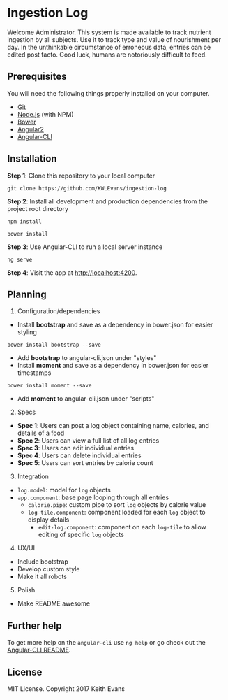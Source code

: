 # Ingestion Log

Welcome Administrator. This system is made available to track nutrient ingestion by all subjects. Use it to track type and value of nourishment per day. In the unthinkable circumstance of erroneous data, entries can be edited post facto. Good luck, humans are notoriously difficult to feed.

## Prerequisites

You will need the following things properly installed on your computer.

* [Git](https://git-scm.com/)
* [Node.js](https://nodejs.org/) (with NPM)
* [Bower](https://bower.io/)
* [Angular2](https://github.com/angular/angular)
* [Angular-CLI](https://github.com/angular/angular-cli)

## Installation

**Step 1**: Clone this repository to your local computer

```console
git clone https://github.com/KWLEvans/ingestion-log
```

**Step 2**: Install all development and production dependencies from the project root directory

```console
npm install
```
```console
bower install
```

**Step 3**: Use Angular-CLI to run a local server instance

```console
ng serve
```

**Step 4**: Visit the app at [http://localhost:4200](http://localhost:4200).

## Planning

1. Configuration/dependencies
  * Install **bootstrap** and save as a dependency in bower.json for easier styling
  ```console
  bower install bootstrap --save
  ```
  * Add **bootstrap** to angular-cli.json under "styles"
  * Install **moment** and save as a dependency in bower.json for easier timestamps
  ```console
  bower install moment --save
  ```
  * Add **moment** to angular-cli.json under "scripts"

2. Specs
  * **Spec 1**: Users can post a log object containing name, calories, and details of a food
  * **Spec 2**: Users can view a full list of all log entries
  * **Spec 3**: Users can edit individual entries
  * **Spec 4**: Users can delete individual entries
  * **Spec 5**: Users can sort entries by calorie count

3. Integration
  * `log.model`: model for `log` objects
  * `app.component`: base page looping through all entries
    * `calorie.pipe`: custom pipe to sort `log` objects by calorie value
    * `log-tile.component`: component loaded for each `log` object to display details
      * `edit-log.component`: component on each `log-tile` to allow editing of specific `log` objects

4. UX/UI
  * Include bootstrap
  * Develop custom style
  * Make it all robots

5. Polish
  * Make README awesome

## Further help

To get more help on the `angular-cli` use `ng help` or go check out the [Angular-CLI README](https://github.com/angular/angular-cli/blob/master/README.md).

## License

MIT License. Copyright 2017 Keith Evans

